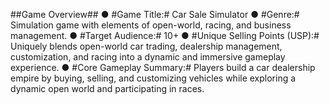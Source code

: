 ##Game Overview##
● #Game Title:#
        Car Sale Simulator
● #Genre:# 
        Simulation game with elements of open-world, racing, and business management.
● #Target Audience:# 
        10+
● #Unique Selling Points (USP):#
        Uniquely blends open-world car trading, dealership management, customization, and racing into a dynamic and immersive gameplay experience.
● #Core Gameplay Summary:# 
        Players build a car dealership empire by buying, selling, and customizing vehicles while exploring a dynamic open world and participating in races.
